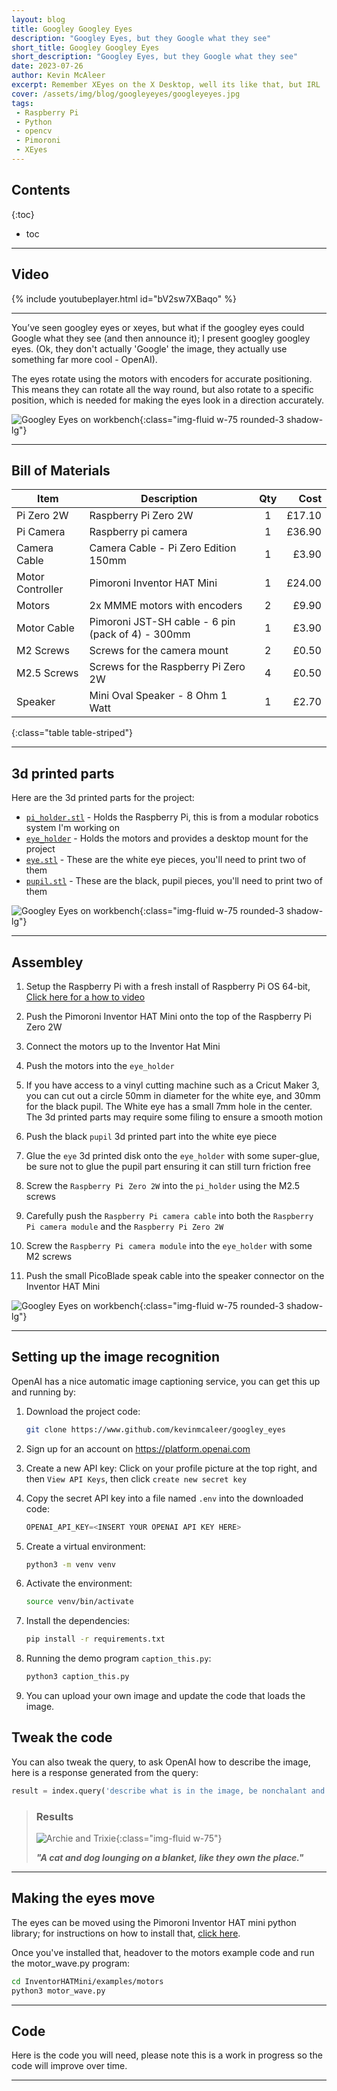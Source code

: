 ```yaml
---
layout: blog
title: Googley Googley Eyes
description: "Googley Eyes, but they Google what they see"
short_title: Googley Googley Eyes
short_description: "Googley Eyes, but they Google what they see"
date: 2023-07-26
author: Kevin McAleer
excerpt: Remember XEyes on the X Desktop, well its like that, but IRL
cover: /assets/img/blog/googleyeyes/googleyeyes.jpg
tags: 
 - Raspberry Pi
 - Python
 - opencv
 - Pimoroni
 - XEyes
---
```


## Contents

{:toc}
* toc

---

## Video

{% include youtubeplayer.html id="bV2sw7XBaqo" %}

---

You’ve seen googley eyes or xeyes, but what if the googley eyes could Google what they see (and then announce it); I present googley googley eyes. (Ok, they don't actually 'Google' the image, they actually use something far more cool - OpenAI).

The eyes rotate using the motors with encoders for accurate positioning. This means they can rotate all the way round, but also rotate to a specific position, which is needed for making the eyes look in a direction accurately.

![Googley Eyes on workbench](/assets/img/blog/googleyeyes/googleyeyes01.jpg){:class="img-fluid w-75 rounded-3 shadow-lg"}

---

## Bill of Materials

Item             | Description                                       | Qty |   Cost
-----------------|---------------------------------------------------|:---:|------:
Pi Zero 2W       | Raspberry Pi Zero 2W                              |  1  | £17.10
Pi Camera        | Raspberry pi camera                               |  1  | £36.90
Camera Cable     | Camera Cable - Pi Zero Edition 150mm              |  1  |  £3.90
Motor Controller | Pimoroni Inventor HAT Mini                        |  1  | £24.00
Motors           | 2x MMME motors with encoders                      |  2  |  £9.90
Motor Cable      | Pimoroni JST-SH cable - 6 pin (pack of 4) - 300mm |  1  |  £3.90
M2 Screws        | Screws for the camera mount                       |  2  |  £0.50
M2.5 Screws      | Screws for the Raspberry Pi Zero 2W               |  4  |  £0.50
Speaker          | Mini Oval Speaker - 8 Ohm 1 Watt                  |  1  |  £2.70
{:class="table table-striped"}

---

## 3d printed parts

Here are the 3d printed parts for the project:

* [`pi_holder.stl`](/assets/stl/googley_eyes/pi_holder.stl) - Holds the Raspberry Pi, this is from a modular robotics system I'm working on
* [`eye_holder`](/assets/stl/googley_eyes/eye_holder.stl) - Holds the motors and provides a desktop mount for the project
* [`eye.stl`](/assets/stl/googley_eyes/eye.stl) - These are the white eye pieces, you'll need to print two of them
* [`pupil.stl`](/assets/stl/googley_eyes/pupil.stl) - These are the black, pupil pieces, you'll need to print two of them

![Googley Eyes on workbench](/assets/img/blog/googleyeyes/googleyeyes02.jpg){:class="img-fluid w-75 rounded-3 shadow-lg"}

---

## Assembley

1. Setup the Raspberry Pi with a fresh install of Raspberry Pi OS 64-bit, [Click here for a how to video](https://youtu.be/xCCzzYBWHrM)

1. Push the Pimoroni Inventor HAT Mini onto the top of the Raspberry Pi Zero 2W

1. Connect the motors up to the Inventor Hat Mini

1. Push the motors into the `eye_holder`

1. If you have access to a vinyl cutting machine such as a Cricut Maker 3, you can cut out a circle 50mm in diameter for the white eye, and 30mm for the black pupil. The White eye has a small 7mm hole in the center. The 3d printed parts may require some filing to ensure a smooth motion

1. Push the black `pupil` 3d printed part into the white eye piece

1. Glue the `eye` 3d printed disk onto the `eye_holder` with some super-glue, be sure not to glue the pupil part ensuring it can still turn friction free

1. Screw the `Raspberry Pi Zero 2W` into the `pi_holder` using the M2.5 screws

1. Carefully push the `Raspberry Pi camera cable` into both the `Raspberry Pi camera module` and the `Raspberry Pi Zero 2W`

1. Screw the `Raspberry Pi camera module` into the `eye_holder` with some M2 screws

1. Push the small PicoBlade speak cable into the speaker connector on the Inventor HAT Mini

![Googley Eyes on workbench](/assets/img/blog/googleyeyes/googleyeyes03.jpg){:class="img-fluid w-75 rounded-3 shadow-lg"}

---

## Setting up the image recognition

OpenAI has a nice automatic image captioning service, you can get this up and running by:

1. Download the project code:

    ``` bash
    git clone https://www.github.com/kevinmcaleer/googley_eyes
    ```

1. Sign up for an account on <https://platform.openai.com>

1. Create a new API key: Click on your profile picture at the top right, and then `View API Keys`, then click `create new secret key`

1. Copy the secret API key into a file named `.env` into the downloaded code:

    ``` python
    OPENAI_API_KEY=<INSERT YOUR OPENAI API KEY HERE>
    ```

1. Create a virtual environment:

    ``` bash
    python3 -m venv venv
    ```

1. Activate the environment:

    ``` bash
    source venv/bin/activate
    ```

1. Install the dependencies:

    ``` bash
    pip install -r requirements.txt
    ```

1. Running the demo program `caption_this.py`:

    ``` bash
    python3 caption_this.py
    ```

1. You can upload your own image and update the code that loads the image.

## Tweak the code

You can also tweak the query, to ask OpenAI how to describe the image, here is a response generated from the query:

``` python
result = index.query('describe what is in the image, be nonchalant and snarky')
```

> ### Results
>
> ![Archie and Trixie](/assets/img/blog/googleyeyes/archie_and_trixie.jpg){:class="img-fluid w-75"}
>
> ***"A cat and dog lounging on a blanket, like they own the place."***

---

## Making the eyes move

The eyes can be moved using the Pimoroni Inventor HAT mini python library; for instructions on how to install that, [click here](https://github.com/pimoroni/inventorhatmini-python).

Once you've installed that, headover to the motors example code and run the motor_wave.py program:

``` bash
cd InventorHATMini/examples/motors
python3 motor_wave.py

```

---

## Code

Here is the code you will need, please note this is a work in progress so the code will improve over time.

<script src="https://gist.github.com/kevinmcaleer/8bf03bf74ac6cbf43314c41582d1e471.js"></script>

---
